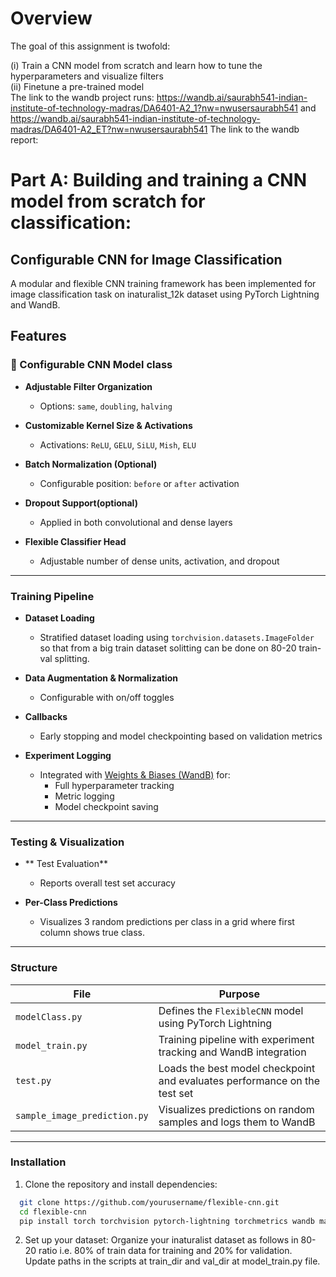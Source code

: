 # Overview
The goal of this assignment is twofold:   
  
(i) Train a CNN model from scratch and learn how to tune the hyperparameters and visualize filters  
(ii) Finetune a pre-trained model   
The link to the wandb project runs:  https://wandb.ai/saurabh541-indian-institute-of-technology-madras/DA6401-A2_1?nw=nwusersaurabh541  and https://wandb.ai/saurabh541-indian-institute-of-technology-madras/DA6401-A2_ET?nw=nwusersaurabh541
The link to the wandb report:  

# Part A: Building and training a CNN model from scratch for classification:  

##  Configurable CNN for Image Classification

A modular and flexible CNN training framework has been implemented for image classification task on inaturalist_12k dataset using PyTorch Lightning and WandB.

## Features

### 🧠  Configurable CNN Model class
- **Adjustable Filter Organization**  
  - Options: `same`, `doubling`, `halving`

- **Customizable Kernel Size & Activations**  
  - Activations: `ReLU`, `GELU`, `SiLU`, `Mish`, `ELU`

- **Batch Normalization (Optional)**  
  - Configurable position: `before` or `after` activation

- **Dropout Support(optional)**  
  - Applied in both convolutional and dense layers

- **Flexible Classifier Head**  
  - Adjustable number of dense units, activation, and dropout

---

### Training Pipeline
- **Dataset Loading**
  - Stratified dataset loading using `torchvision.datasets.ImageFolder` so that from a big train dataset solitting can be done on 80-20 train-val splitting.

- **Data Augmentation & Normalization**
  - Configurable with on/off toggles

- **Callbacks**
  - Early stopping and model checkpointing based on validation metrics

- **Experiment Logging**
  - Integrated with [Weights & Biases (WandB)](https://wandb.ai) for:
    - Full hyperparameter tracking
    - Metric logging
    - Model checkpoint saving

---

### Testing & Visualization
- ** Test Evaluation**
  - Reports overall test set accuracy

- **Per-Class Predictions**
  - Visualizes 3 random predictions per class in a grid where first column shows true class.

---  
###  Structure

| File                         | Purpose                                                                 |
|------------------------------|-------------------------------------------------------------------------|
| `modelClass.py`             | Defines the `FlexibleCNN` model using PyTorch Lightning                 |
| `model_train.py`             | Training pipeline with experiment tracking and WandB integration         |
| `test.py`              | Loads the best model checkpoint and evaluates performance on the test set |
| `sample_image_prediction.py` | Visualizes predictions on random samples and logs them to WandB          |

---  

### Installation  
1. Clone the repository and install dependencies:  


```bash
  git clone https://github.com/yourusername/flexible-cnn.git
  cd flexible-cnn
  pip install torch torchvision pytorch-lightning torchmetrics wandb matplotlib pillow
```
2. Set up your dataset:
   Organize your inaturalist dataset as follows in 80-20 ratio i.e. 80% of train data for training and 20% for validation.  
   Update paths in the scripts at train_dir and val_dir  at model_train.py file.
   
